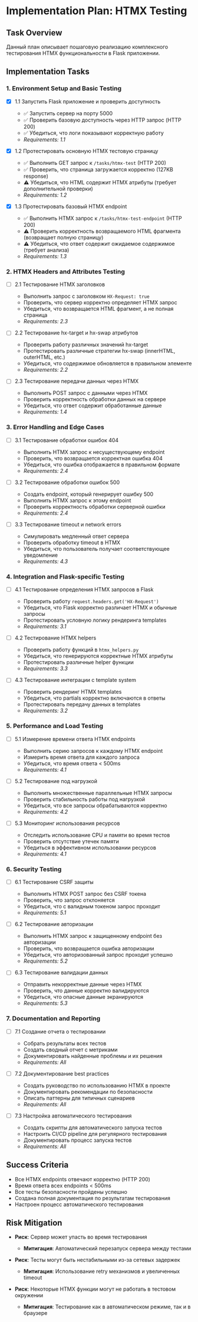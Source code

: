 # Implementation Plan: HTMX Testing

## Task Overview

Данный план описывает пошаговую реализацию комплексного тестирования HTMX функциональности в Flask приложении.

## Implementation Tasks

### 1. Environment Setup and Basic Testing

- [x] 1.1 Запустить Flask приложение и проверить доступность
  - ✅ Запустить сервер на порту 5000
  - ✅ Проверить базовую доступность через HTTP запрос (HTTP 200)
  - ✅ Убедиться, что логи показывают корректную работу
  - _Requirements: 1.1_

- [x] 1.2 Протестировать основную HTMX тестовую страницу
  - ✅ Выполнить GET запрос к `/tasks/htmx-test` (HTTP 200)
  - ✅ Проверить, что страница загружается корректно (127KB response)
  - ⚠️ Убедиться, что HTML содержит HTMX атрибуты (требует дополнительной проверки)
  - _Requirements: 1.2_

- [x] 1.3 Протестировать базовый HTMX endpoint
  - ✅ Выполнить HTMX запрос к `/tasks/htmx-test-endpoint` (HTTP 200)
  - ⚠️ Проверить корректность возвращаемого HTML фрагмента (возвращает полную страницу)
  - ⚠️ Убедиться, что ответ содержит ожидаемое содержимое (требует анализа)
  - _Requirements: 1.3_

### 2. HTMX Headers and Attributes Testing

- [ ] 2.1 Тестирование HTMX заголовков
  - Выполнить запрос с заголовком `HX-Request: true`
  - Проверить, что сервер корректно определяет HTMX запрос
  - Убедиться, что возвращается HTML фрагмент, а не полная страница
  - _Requirements: 2.3_

- [ ] 2.2 Тестирование hx-target и hx-swap атрибутов
  - Проверить работу различных значений hx-target
  - Протестировать различные стратегии hx-swap (innerHTML, outerHTML, etc.)
  - Убедиться, что содержимое обновляется в правильном элементе
  - _Requirements: 2.2_

- [ ] 2.3 Тестирование передачи данных через HTMX
  - Выполнить POST запрос с данными через HTMX
  - Проверить корректность обработки данных на сервере
  - Убедиться, что ответ содержит обработанные данные
  - _Requirements: 1.4_

### 3. Error Handling and Edge Cases

- [ ] 3.1 Тестирование обработки ошибок 404
  - Выполнить HTMX запрос к несуществующему endpoint
  - Проверить, что возвращается корректная ошибка 404
  - Убедиться, что ошибка отображается в правильном формате
  - _Requirements: 2.4_

- [ ] 3.2 Тестирование обработки ошибок 500
  - Создать endpoint, который генерирует ошибку 500
  - Выполнить HTMX запрос к этому endpoint
  - Проверить корректность обработки серверной ошибки
  - _Requirements: 2.4_

- [ ] 3.3 Тестирование timeout и network errors
  - Симулировать медленный ответ сервера
  - Проверить обработку timeout в HTMX
  - Убедиться, что пользователь получает соответствующее уведомление
  - _Requirements: 4.3_

### 4. Integration and Flask-specific Testing

- [ ] 4.1 Тестирование определения HTMX запросов в Flask
  - Проверить работу `request.headers.get('HX-Request')`
  - Убедиться, что Flask корректно различает HTMX и обычные запросы
  - Протестировать условную логику рендеринга templates
  - _Requirements: 3.1_

- [ ] 4.2 Тестирование HTMX helpers
  - Проверить работу функций в `htmx_helpers.py`
  - Убедиться, что генерируются корректные HTMX атрибуты
  - Протестировать различные helper функции
  - _Requirements: 3.3_

- [ ] 4.3 Тестирование интеграции с template system
  - Проверить рендеринг HTMX templates
  - Убедиться, что partials корректно включаются в ответы
  - Протестировать передачу данных в templates
  - _Requirements: 3.2_

### 5. Performance and Load Testing

- [ ] 5.1 Измерение времени ответа HTMX endpoints
  - Выполнить серию запросов к каждому HTMX endpoint
  - Измерить время ответа для каждого запроса
  - Убедиться, что время ответа < 500ms
  - _Requirements: 4.1_

- [ ] 5.2 Тестирование под нагрузкой
  - Выполнить множественные параллельные HTMX запросы
  - Проверить стабильность работы под нагрузкой
  - Убедиться, что все запросы обрабатываются корректно
  - _Requirements: 4.2_

- [ ] 5.3 Мониторинг использования ресурсов
  - Отследить использование CPU и памяти во время тестов
  - Проверить отсутствие утечек памяти
  - Убедиться в эффективном использовании ресурсов
  - _Requirements: 4.1_

### 6. Security Testing

- [ ] 6.1 Тестирование CSRF защиты
  - Выполнить HTMX POST запрос без CSRF токена
  - Проверить, что запрос отклоняется
  - Убедиться, что с валидным токеном запрос проходит
  - _Requirements: 5.1_

- [ ] 6.2 Тестирование авторизации
  - Выполнить HTMX запрос к защищенному endpoint без авторизации
  - Проверить, что возвращается ошибка авторизации
  - Убедиться, что авторизованный запрос проходит успешно
  - _Requirements: 5.2_

- [ ] 6.3 Тестирование валидации данных
  - Отправить некорректные данные через HTMX
  - Проверить, что данные корректно валидируются
  - Убедиться, что опасные данные экранируются
  - _Requirements: 5.3_

### 7. Documentation and Reporting

- [ ] 7.1 Создание отчета о тестировании
  - Собрать результаты всех тестов
  - Создать сводный отчет с метриками
  - Документировать найденные проблемы и их решения
  - _Requirements: All_

- [ ] 7.2 Документирование best practices
  - Создать руководство по использованию HTMX в проекте
  - Документировать рекомендации по безопасности
  - Описать паттерны для типичных сценариев
  - _Requirements: All_

- [ ] 7.3 Настройка автоматического тестирования
  - Создать скрипты для автоматического запуска тестов
  - Настроить CI/CD pipeline для регулярного тестирования
  - Документировать процесс запуска тестов
  - _Requirements: All_

## Success Criteria

- Все HTMX endpoints отвечают корректно (HTTP 200)
- Время ответа всех endpoints < 500ms
- Все тесты безопасности пройдены успешно
- Создана полная документация по результатам тестирования
- Настроен процесс автоматического тестирования

## Risk Mitigation

- **Риск**: Сервер может упасть во время тестирования
  - **Митигация**: Автоматический перезапуск сервера между тестами
  
- **Риск**: Тесты могут быть нестабильными из-за сетевых задержек
  - **Митигация**: Использование retry механизмов и увеличенных timeout

- **Риск**: Некоторые HTMX функции могут не работать в тестовом окружении
  - **Митигация**: Тестирование как в автоматическом режиме, так и в браузере